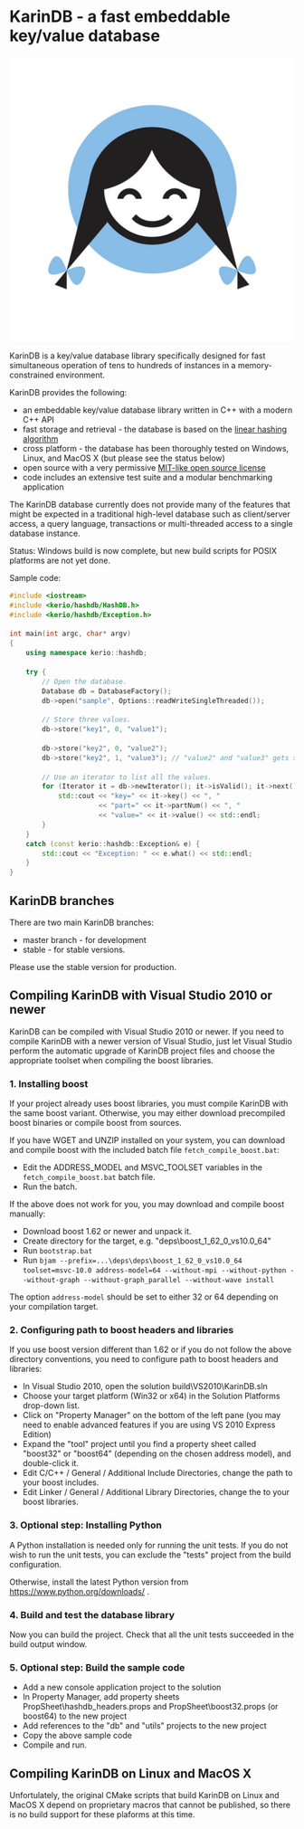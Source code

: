 
KarinDB - a fast embeddable key/value database
==============================================

<div style="text-align:right"><img src ="/doc/logo.jpg" /></div>

KarinDB is a key/value database library specifically designed for fast simultaneous operation of tens to hundreds of instances in a memory-constrained environment.

KarinDB provides the following:

* an embeddable key/value database library written in C++ with a modern C++ API
* fast storage and retrieval - the database is based on the [linear hashing algorithm](https://en.wikipedia.org/wiki/Linear_hashing)
* cross platform - the database has been thoroughly tested on Windows, Linux, and MacOS X (but please see the status below)
* open source with a very permissive [MIT-like open source license](LICENSE.txt)
* code includes an extensive test suite and a modular benchmarking application

The KarinDB database currently does not provide many of the features that might be expected in a traditional high-level database such as client/server access,
a query language, transactions or multi-threaded access to a single database instance.

Status: Windows build is now complete, but new build scripts for POSIX platforms are not yet done.

Sample code:

```C++
#include <iostream>
#include <kerio/hashdb/HashDB.h>
#include <kerio/hashdb/Exception.h>

int main(int argc, char* argv)
{
    using namespace kerio::hashdb;

    try {
        // Open the database.
        Database db = DatabaseFactory();
        db->open("sample", Options::readWriteSingleThreaded());

        // Store three values.
        db->store("key1", 0, "value1");

        db->store("key2", 0, "value2");
        db->store("key2", 1, "value3"); // "value2" and "value3" gets stored to the same bucket.

        // Use an iterator to list all the values.
        for (Iterator it = db->newIterator(); it->isValid(); it->next()) {
            std::cout << "key=" << it->key() << ", "
                      << "part=" << it->partNum() << ", "
                      << "value=" << it->value() << std::endl;
        }
    }
    catch (const kerio::hashdb::Exception& e) {
        std::cout << "Exception: " << e.what() << std::endl;
    }
}
```

KarinDB branches
----------------

There are two main KarinDB branches:

* master branch - for development
* stable - for stable versions.

Please use the stable version for production.


Compiling KarinDB with Visual Studio 2010 or newer
--------------------------------------------------

KarinDB can be compiled with Visual Studio 2010 or newer. If you need to compile KarinDB with a newer version of Visual Studio, 
just let Visual Studio perform the automatic upgrade of KarinDB project files and choose the appropriate toolset when compiling the 
boost libraries.

### 1. Installing boost

If your project already uses boost libraries, you must compile KarinDB with the same boost variant.
Otherwise, you may either download precompiled boost binaries or compile boost from sources.

If you have WGET and UNZIP installed on your system, you can download and compile boost with the included batch file `fetch_compile_boost.bat`:
* Edit the ADDRESS_MODEL and MSVC_TOOLSET variables in the `fetch_compile_boost.bat` batch file.
* Run the batch.

If the above does not work for you, you may download and compile boost manually:
* Download boost 1.62 or newer and unpack it.
* Create directory for the target, e.g. "deps\boost_1_62_0_vs10.0_64"
* Run `bootstrap.bat`
* Run `bjam --prefix=...\deps\deps\boost_1_62_0_vs10.0_64 toolset=msvc-10.0 address-model=64 --without-mpi --without-python --without-graph --without-graph_parallel --without-wave install`

The option `address-model` should be set to either 32 or 64 depending on your compilation target.

### 2. Configuring path to boost headers and libraries

If you use boost version different than 1.62 or if you do not follow the above directory conventions, you need to configure path to boost headers and libraries:
* In Visual Studio 2010, open the solution build\VS2010\KarinDB.sln
* Choose your target platform (Win32 or x64) in the Solution Platforms drop-down list.
* Click on "Property Manager" on the bottom of the left pane (you may need to enable advanced features if you are using VS 2010 Express Edition)
* Expand the "tool" project until you find a property sheet called "boost32" or "boost64" (depending on the chosen address model), and double-click it.
* Edit C/C++ / General / Additional Include Directories, change the path to your boost includes.
* Edit Linker / General / Additional Library Directories, change the to your boost libraries.

### 3. Optional step: Installing Python

A Python installation is needed only for running the unit tests. 
If you do not wish to run the unit tests, you can exclude the "tests" project from the build configuration.

Otherwise, install the latest Python version from https://www.python.org/downloads/ .

### 4. Build and test the database library

Now you can build the project. Check that all the unit tests succeeded in the build output window.

### 5. Optional step: Build the sample code

* Add a new console application project to the solution
* In Property Manager, add property sheets PropSheet\hashdb_headers.props and PropSheet\boost32.props (or boost64) to the new project
* Add references to the "db" and "utils" projects to the new project
* Copy the above sample code
* Compile and run.


Compiling KarinDB on Linux and MacOS X
-------------------------------------

Unfortulately, the original CMake scripts that build KarinDB on Linux and MacOS X depend on proprietary macros that cannot be published, so there is no build support
for these plaforms at this time.
